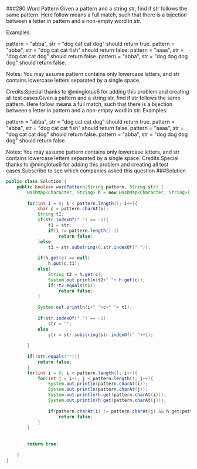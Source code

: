 ###290 Word Pattern
Given a pattern and a string str, find if str follows the same pattern.
 Here follow means a full match, such that there is a bijection between a letter in pattern and a non-empty word in str.

Examples:

pattern = "abba", str = "dog cat cat dog" should return true.
pattern = "abba", str = "dog cat cat fish" should return false.
pattern = "aaaa", str = "dog cat cat dog" should return false.
pattern = "abba", str = "dog dog dog dog" should return false.



Notes:
You may assume pattern contains only lowercase letters, and str contains lowercase letters separated by a single space.

Credits:Special thanks to @minglotus6 for adding this problem and creating all test cases.Given a pattern and a string str, find if str follows the same pattern. Here follow means a full match, such that there is a bijection between a letter in pattern and a non-empty word in str.
Examples:

pattern = "abba", str = "dog cat cat dog" should return true.
pattern = "abba", str = "dog cat cat fish" should return false.
pattern = "aaaa", str = "dog cat cat dog" should return false.
pattern = "abba", str = "dog dog dog dog" should return false.


Notes:
You may assume pattern contains only lowercase letters, and str contains lowercase letters separated by a single space.
Credits:Special thanks to @minglotus6 for adding this problem and creating all test cases.Subscribe to see which companies asked this question
###Solution
```java
public class Solution {
    public boolean wordPattern(String pattern, String str) {
        HashMap<Character, String> h = new HashMap<Character, String>();
        
        for(int i = 0; i < pattern.length(); i++){
            char c = pattern.charAt(i);
            String t1;
            if(str.indexOf(" ") == -1){
                t1 = str;
                if(i != pattern.length()-1)
                    return false;
            }else
                t1 = str.substring(0,str.indexOf(" "));
            
            if(h.get(c) == null)
                h.put(c,t1);
            else{
                String t2 = h.get(c);
                System.out.println(t2+" "+ h.get(c));
                if(!t2.equals(t1))
                    return false;
            }
            
            System.out.println(i+" "+c+" "+ t1);
            
            if(str.indexOf(" ") == -1)
                str = "";
            else
                str = str.substring(str.indexOf(" ")+1);
            
        }
        
        if(!str.equals("")){
            return false;   
        }
        for(int i = 0; i < pattern.length(); i++){
            for(int j = i+1; j < pattern.length(); j++){
                System.out.println(pattern.charAt(i));
                System.out.println(pattern.charAt(j));
                System.out.println(h.get(pattern.charAt(i)));
                System.out.println(h.get(pattern.charAt(j)));
                
                if(pattern.charAt(i) != pattern.charAt(j) && h.get(pattern.charAt(i)).equals(h.get(pattern.charAt(j))))
                    return false;
            }
        }
        
        
        return true;
        
    }
}